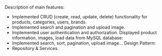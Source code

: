 Description of main features:
- Implemented CRUD (create, read, update, delete) functionality for products,
categories, users, brands.
- Implemented search and pagination and upload image.
- Implemented user authentication and authorization.
Displayed product information, images, load data from MySQL database:
- Implemented search, sort, pagination, upload image...
Design Pattern:
- Repository & Services.
